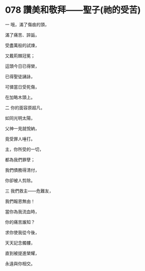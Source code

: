 # 078 讚美和敬拜——聖子(祂的受苦)

一 哦，滿了傷痕的頭，

滿了痛苦、誶詬，

受盡萬般的試煉，

又戴荊棘冠冕；

這頭今日已得榮，

已得聖徒誦詠，

可憐當日受死傷，

在加略木頭上。

二 你的面容原超凡，

如同光明太陽，

父神一見就悅納，

竟受罪人唾打。

主，你所受的一切，

都為我們罪孽；

我們債務得清付，

你卻被人剪除。

三 我們救主——危難友，

我們報恩無由！

當你為我流血時，

你的痛苦誰知？

求你使我從今後，

天天記念髑髏，

直到被提進榮耀，

永遠與你相交。

